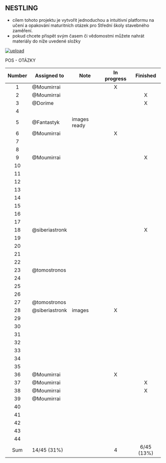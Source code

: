 ## NESTLING

- cílem tohoto projektu je vytvořit jednoduchou a intuitivní platformu na učení a opakování maturitních otázek pro Střední školy stavebného zaměření.
- pokud chcete přispět svým časem či vědomostmi můžete nahrát materiály do níže uvedené složky

[![upload](https://i.postimg.cc/vBFCNyGj/button-nahrat.png)](https://mega.nz/megadrop/kqKInvroV94)

POS - OTÁZKY

| Number | Assigned to    | Note         | In progress |  Finished  |
| :----: | -------------- | ------------ | :---------: | :--------: |
|   1    | @Moumirrai     |              |      X      |            |
|   2    | @Moumirrai     |              |             |     X      |
|   3    | @Dorime        |              |             |     X      |
|   4    |                |              |             |            |
|   5    | @Fantastyk     | images ready |             |            |
|   6    | @Moumirrai     |              |      X      |            |
|   7    |                |              |             |            |
|   8    |                |              |             |            |
|   9    | @Moumirrai     |              |             |     X      |
|   10   |                |              |             |            |
|   11   |                |              |             |            |
|   12   |                |              |             |            |
|   13   |                |              |             |            |
|   14   |                |              |             |            |
|   15   |                |              |             |            |
|   16   |                |              |             |            |
|   17   |                |              |             |            |
|   18   | @siberiastronk |              |             |     X      |
|   19   |                |              |             |            |
|   20   |                |              |             |            |
|   21   |                |              |             |            |
|   22   |                |              |             |            |
|   23   | @tomostronos   |              |             |            |
|   24   |                |              |             |            |
|   25   |                |              |             |            |
|   26   |                |              |             |            |
|   27   | @tomostronos   |              |             |            |
|   28   | @siberiastronk | images       |      X      |            |
|   29   |                |              |             |            |
|   30   |                |              |             |            |
|   31   |                |              |             |            |
|   32   |                |              |             |            |
|   33   |                |              |             |            |
|   34   |                |              |             |            |
|   35   |                |              |             |            |
|   36   | @Moumirrai     |              |      X      |            |
|   37   | @Moumirrai     |              |             |     X      |
|   38   | @Moumirrai     |              |             |     X      |
|   39   | @Moumirrai     |              |             |            |
|   40   |                |              |             |            |
|   41   |                |              |             |            |
|   42   |                |              |             |            |
|   43   |                |              |             |            |
|   44   |                |              |             |            |
|  Sum   | 14/45 (31%)    |              |      4      | 6/45 (13%) |
